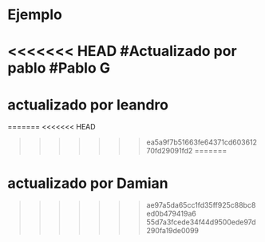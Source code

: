 # Ejemplo
<<<<<<< HEAD
#Actualizado por pablo #Pablo G
=======
# actualizado por leandro

=======
<<<<<<< HEAD
>>>>>>> ea5a9f7b51663fe64371cd60361270fd29091fd2
=======
# actualizado por Damian
>>>>>>> ae97a5da65cc1fd35ff925c88bc8ed0b479419a6
>>>>>>> 55d7a3fcede34f44d9500ede97d290fa19de0099

